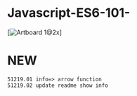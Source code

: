# Javascript-ES6-101-
[![Artboard 1@2x](https://github.com/topkoka/Javascript-ES6-101-/blob/master/Ai%20info/2x/Artboard%201%402x.png)]
# NEW
    51219.01 info=> arrow function
    51219.02 update readme show info
